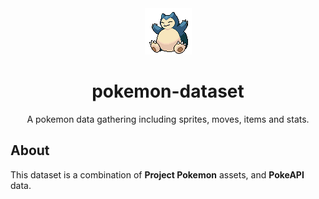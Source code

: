 <div align="center">
   <img src=".github/snorlax.gif" width="auto"/>
</div>

<div align="center">
   <h1>pokemon-dataset</h1>
   <p>A pokemon data gathering including sprites, moves, items and stats.</p>
</div>

## About

This dataset is a combination of **Project Pokemon** assets, and **PokeAPI** data.

